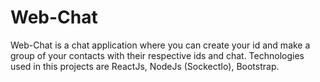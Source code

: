 # Web-Chat

Web-Chat is a chat application where you can create your id and make a group of your contacts with  their respective ids and chat. Technologies used in this projects are ReactJs, NodeJs (SockectIo), Bootstrap.
